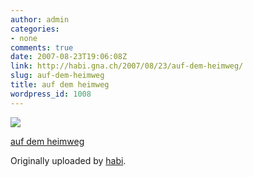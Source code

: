 ```yaml
---
author: admin
categories:
- none
comments: true
date: 2007-08-23T19:06:08Z
link: http://habi.gna.ch/2007/08/23/auf-dem-heimweg/
slug: auf-dem-heimweg
title: auf dem heimweg
wordpress_id: 1008
---
```


[![](http://farm2.static.flickr.com/1074/1216263660_7043211fc7_m.jpg)](http://www.flickr.com/photos/habi/1216263660/)
   

 
  [auf dem heimweg](http://www.flickr.com/photos/habi/1216263660/)
    

  Originally uploaded by [habi](http://www.flickr.com/people/habi/).
 




  


